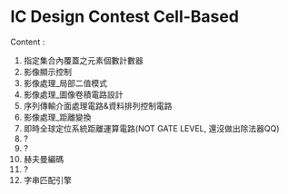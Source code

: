 # IC Design Contest Cell-Based

Content :
1. 指定集合內覆蓋之元素個數計數器
2. 影像顯示控制
3. 影像處理_局部二值模式
4. 影像處理_圖像卷積電路設計
5. 序列傳輸介面處理電路&資料排列控制電路
6. 影像處理_距離變換
7. 即時全球定位系統距離運算電路(NOT GATE LEVEL, 還沒做出除法器QQ)
8. ?
9. ?
10. 赫夫曼編碼
11. ?
12. 字串匹配引擎
